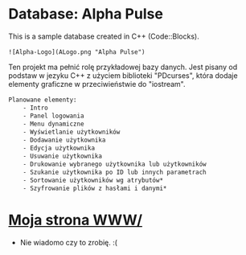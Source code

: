 Database: Alpha Pulse
====================

This is a sample database created in C++ (Code::Blocks).

	![Alpha-Logo](ALogo.png "Alpha Pulse")

Ten projekt ma pełnić rolę przykładowej bazy danych.
Jest pisany od podstaw w jezyku C++ z użyciem biblioteki "PDcurses",
która dodaje elementy graficzne w przeciwieństwie do "iostream".

	Planowane elementy:
		- Intro
		- Panel logowania
		- Menu dynamiczne
		- Wyświetlanie użytkowników
		- Dodawanie użytkownika
		- Edycja użytkownika
		- Usuwanie użytkownika
		- Drukowanie wybranego użytkownika lub użytkowników
		- Szukanie użytkownika po ID lub innych parametrach
		- Sortowanie użytkowników wg atrybutów*
		- Szyfrowanie plików z hasłami i danymi* 

	

<a href="http://www.mechatronik32.cba.pl">Moja strona WWW/</a>	
====================

* Nie wiadomo czy to zrobię. :(
